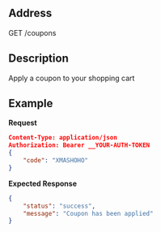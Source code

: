 ## Address

   GET  /coupons

## Description
Apply a coupon to your shopping cart

## Example
**Request**

``` json
Content-Type: application/json
Authorization: Bearer __YOUR-AUTH-TOKEN
{
    "code": "XMASHOHO"
}
```

**Expected Response**

``` json
{
    "status": "success",
    "message": "Coupon has been applied"
}
```

